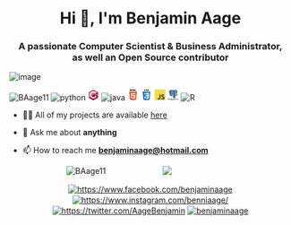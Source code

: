 
<!--
A special thank you to 'tomkaX' for this template!
-->

<h1 align="center">Hi 👋, I'm Benjamin Aage </h1>
<h3 align="center">A passionate Computer Scientist & Business Administrator, <br>as well an Open Source contributor  </h3>

![image](https://github.com/saadeghi/saadeghi/blob/master/dino.gif)

<p align="left">
<img src="https://komarev.com/ghpvc/?username=BAage11" alt="BAage11" />

  <img src="https://img.icons8.com/color/48/000000/python.png" alt="python" width="20" height="20"/>
  <img src="https://raw.githubusercontent.com/devicons/devicon/master/icons/cplusplus/cplusplus-original.svg" alt="cplusplus" width="20" height="20"/>
  <img src="https://img.icons8.com/color/48/000000/java-coffee-cup-logo.png" alt="java" width="20" height="20"/>
  <img src="https://raw.githubusercontent.com/devicons/devicon/master/icons/html5/html5-original-wordmark.svg" alt="html5" width="20" height="20"/>
  <img src="https://raw.githubusercontent.com/devicons/devicon/master/icons/css3/css3-original-wordmark.svg" alt="css3" width="20" height="20"/>
  <img src="https://raw.githubusercontent.com/devicons/devicon/master/icons/javascript/javascript-original.svg" alt="javascript" width="20" height="20"/>
  <img src="https://raw.githubusercontent.com/devicons/devicon/master/icons/postgresql/postgresql-original-wordmark.svg" alt="postgresql" width="20" height="20"/>
  <img src="https://img.icons8.com/ultraviolet/40/000000/xbox-r.png" alt="R" width="20" height="20"/> 
</p>
  

- 👨‍💻 All of my projects are available  [here](https://github.com/BAage11?tab=repositories)

- 💬 Ask me about **anything**

- 📫 How to reach me **benjaminaage@hotmail.com**


<p align="center"> 
  <img src="https://github-readme-stats.vercel.app/api?username=BAage11&theme=calm&show_icons=true" alt="BAage11" />
  <img  align="right" src="https://media1.giphy.com/media/IpeYSEZshTefe/giphy.gif?cid=ecf05e477edf7fh9txxwi367f9gnxoksqe08u6jn0t2ocsmq&rid=giphy.gif&ct=g" width="230">
 </p>
 
<p align="center">
<a href="https://www.facebook.com/benjaminaage" target="blank"><img align="center" src="https://cdn.jsdelivr.net/npm/simple-icons@3.0.1/icons/facebook.svg" alt="https://www.facebook.com/benjaminaage" height="20" width="20" /></a>
<a href="https://www.instagram.com/benniaage/" target="blank"><img align="center" src="https://cdn.jsdelivr.net/npm/simple-icons@3.0.1/icons/instagram.svg" alt="https://www.instagram.com/benniaage/" height="20" width="20" /></a>
<a href="https://twitter.com/AageBenjamin" target="blank"><img align="center" src="https://cdn.jsdelivr.net/npm/simple-icons@3.0.1/icons/twitter.svg" alt="https://twitter.com/AageBenjamin" height="20" width="20" /></a>
<a href="https://www.youtube.com/channel/UCRJcmotuECZRUPySjXtXhSA" target="blank"><img align="center" src="https://raw.githubusercontent.com/rahuldkjain/github-profile-readme-generator/master/src/images/icons/Social/youtube.svg" alt="benjaminaage" height="30" width="40" /></a>

</p>



